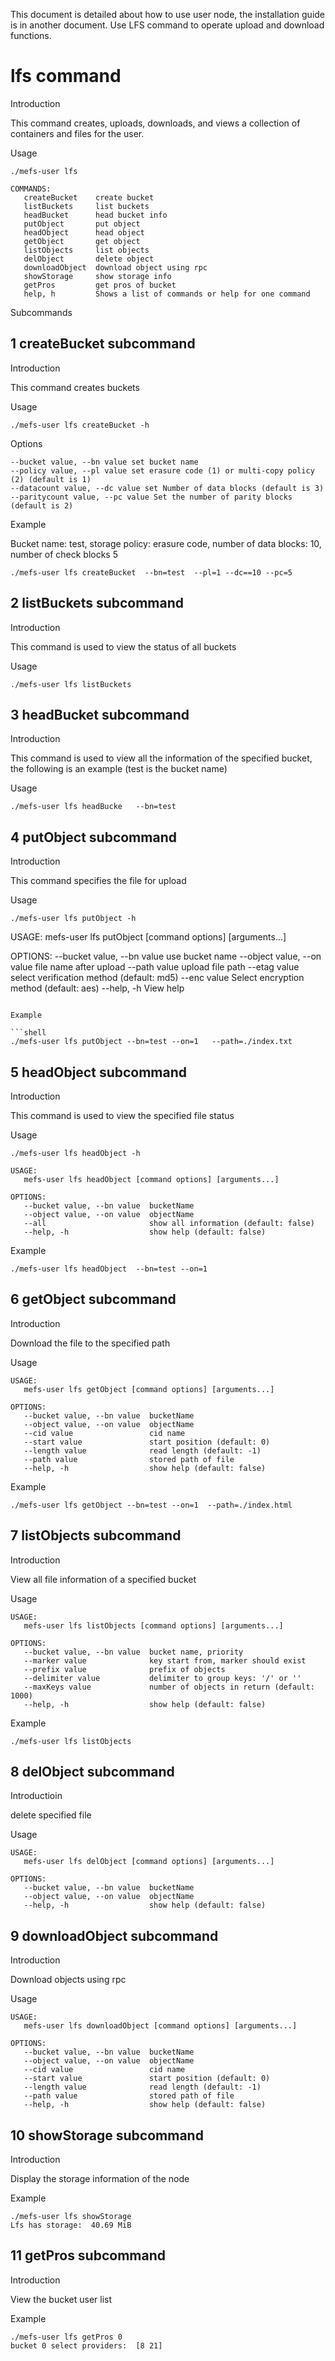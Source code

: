 This document is detailed about how to use user node, the installation guide is in another document.
Use LFS command to operate upload and download functions.

# lfs command

Introduction

This command creates, uploads, downloads, and views a collection of containers and files for the user.

Usage

```shell
./mefs-user lfs

COMMANDS:
   createBucket    create bucket
   listBuckets     list buckets
   headBucket      head bucket info
   putObject       put object
   headObject      head object
   getObject       get object
   listObjects     list objects
   delObject       delete object
   downloadObject  download object using rpc
   showStorage     show storage info
   getPros         get pros of bucket
   help, h         Shows a list of commands or help for one command
```

Subcommands

## 1 createBucket subcommand

Introduction

This command creates buckets

Usage

```shell
./mefs-user lfs createBucket -h
```

Options

```shell
--bucket value, --bn value set bucket name 
--policy value, --pl value set erasure code (1) or multi-copy policy (2) (default is 1) 
--datacount value, --dc value set Number of data blocks (default is 3) 
--paritycount value, --pc value Set the number of parity blocks (default is 2)
```

Example

Bucket name: test, storage policy: erasure code, number of data blocks: 10, number of check blocks 5

```shell
./mefs-user lfs createBucket  --bn=test  --pl=1 --dc==10 --pc=5
```

## 2 listBuckets subcommand

Introduction

This command is used to view the status of all buckets

Usage

```shell
./mefs-user lfs listBuckets
```

## 3 headBucket subcommand

Introduction

This command is used to view all the information of the specified bucket, the following is an example (test is the bucket name)

Usage

```shell
./mefs-user lfs headBucke   --bn=test
```

## 4 putObject subcommand

Introduction

This command specifies the file for upload

Usage

```shell
./mefs-user lfs putObject -h
```

USAGE:
   mefs-user lfs putObject [command options] [arguments...]

OPTIONS:
--bucket value, --bn value use bucket name 
--object value, --on value file name after upload 
--path value upload file path 
--etag value select verification method (default: md5) 
--enc value Select encryption method (default: aes) 
--help, -h View help
```

Example

```shell
./mefs-user lfs putObject --bn=test --on=1   --path=./index.txt
```

## 5 headObject subcommand

Introduction

This command is used to view the specified file status

Usage

```shell
./mefs-user lfs headObject -h

USAGE:
   mefs-user lfs headObject [command options] [arguments...]

OPTIONS:
   --bucket value, --bn value  bucketName
   --object value, --on value  objectName
   --all                       show all information (default: false)
   --help, -h                  show help (default: false)
```

Example

```shell
./mefs-user lfs headObject  --bn=test --on=1
```

## 6 getObject subcommand

Introduction

Download the file to the specified path

Usage

```shell
USAGE:
   mefs-user lfs getObject [command options] [arguments...]

OPTIONS:
   --bucket value, --bn value  bucketName
   --object value, --on value  objectName
   --cid value                 cid name
   --start value               start position (default: 0)
   --length value              read length (default: -1)
   --path value                stored path of file
   --help, -h                  show help (default: false)
```

Example

```shell
./mefs-user lfs getObject --bn=test --on=1  --path=./index.html
```

## 7 listObjects subcommand

Introduction

View all file information of a specified bucket

Usage

```shell
USAGE:
   mefs-user lfs listObjects [command options] [arguments...]

OPTIONS:
   --bucket value, --bn value  bucket name, priority
   --marker value              key start from, marker should exist
   --prefix value              prefix of objects
   --delimiter value           delimiter to group keys: '/' or ''
   --maxKeys value             number of objects in return (default: 1000)
   --help, -h                  show help (default: false)
```

Example

```shell
./mefs-user lfs listObjects
```

## 8 delObject subcommand

Introductioin

delete specified file

Usage

```shell
USAGE:
   mefs-user lfs delObject [command options] [arguments...]

OPTIONS:
   --bucket value, --bn value  bucketName
   --object value, --on value  objectName
   --help, -h                  show help (default: false)
```

## 9 downloadObject subcommand

Introduction

Download objects using rpc

Usage

```shell
USAGE:
   mefs-user lfs downloadObject [command options] [arguments...]

OPTIONS:
   --bucket value, --bn value  bucketName
   --object value, --on value  objectName
   --cid value                 cid name
   --start value               start position (default: 0)
   --length value              read length (default: -1)
   --path value                stored path of file
   --help, -h                  show help (default: false)
```

## 10 showStorage subcommand

Introduction

Display the storage information of the node

Example

```shell
./mefs-user lfs showStorage
Lfs has storage:  40.69 MiB
```

## 11 getPros subcommand

Introduction

View the bucket user list

Example

```shell
./mefs-user lfs getPros 0
bucket 0 select providers:  [8 21]
```
